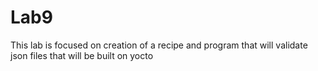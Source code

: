 # Lab9

This lab is focused on creation of a recipe and program that will validate json files 
that will be built on yocto
